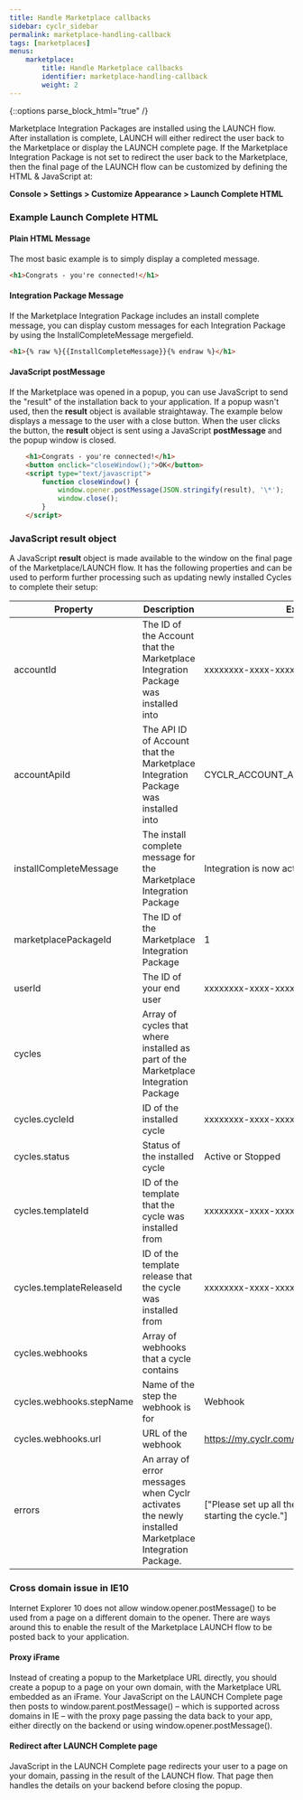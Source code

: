 ```yaml
---
title: Handle Marketplace callbacks
sidebar: cyclr_sidebar
permalink: marketplace-handling-callback
tags: [marketplaces]
menus:
    marketplace:
        title: Handle Marketplace callbacks
        identifier: marketplace-handling-callback
        weight: 2
---
```

{::options parse_block_html="true" /}
<section class="card py-5 my-5">
Marketplace Integration Packages are installed using the LAUNCH flow.  After installation is complete, LAUNCH will either redirect the user back to the Marketplace or display the LAUNCH complete page. If the Marketplace Integration Package is not set to redirect the user back to the Marketplace, then the final page of the LAUNCH flow can be customized by defining the HTML &amp; JavaScript at:

**Console > Settings > Customize Appearance > Launch Complete HTML**

### Example Launch Complete HTML

#### Plain HTML Message

The most basic example is to simply display a completed message.

```html
<h1>Congrats - you're connected!</h1>
```

#### Integration Package Message

If the Marketplace Integration Package includes an install complete message, you can display custom messages for each Integration Package by using the InstallCompleteMessage mergefield.

```html
<h1>{% raw %}{{InstallCompleteMessage}}{% endraw %}</h1>
```

#### JavaScript postMessage

If the Marketplace was opened in a popup, you can use JavaScript to send the "result" of the installation back to your application.  If a popup wasn't used, then the **result** object is available straightaway.  The example below displays a message to the user with a close button.  When the user clicks the button, the **result** object is sent using a JavaScript **postMessage** and the popup window is closed.

```html
    <h1>Congrats - you're connected!</h1>
    <button onclick="closeWindow();">OK</button>
    <script type="text/javascript"> 
        function closeWindow() {
            window.opener.postMessage(JSON.stringify(result), '\*');
            window.close(); 
        }
    </script>
```

### JavaScript result object

A JavaScript **result** object is made available to the window on the final page of the Marketplace/LAUNCH flow.  It has the following properties and can be used to perform further processing such as updating newly installed Cycles to complete their setup:

| Property | Description | Example |
| --- | --- | --- |
| accountId | The ID of the Account that the Marketplace Integration Package was installed into | xxxxxxxx-xxxx-xxxx-xxxx-xxxxxxxxxxxx |
| accountApiId | The API ID of Account that the Marketplace Integration Package was installed into | CYCLR_ACCOUNT_API_ID |
| installCompleteMessage | The install complete message for the Marketplace Integration Package | Integration is now active |
| marketplacePackageId | The ID of the Marketplace Integration Package | 1 |
| userId | The ID of your end user | xxxxxxxx-xxxx-xxxx-xxxx-xxxxxxxxxxxx |
| cycles | Array of cycles that where installed as part of the Marketplace Integration Package |  |
| cycles.cycleId | ID of the installed cycle | xxxxxxxx-xxxx-xxxx-xxxx-xxxxxxxxxxxx |
| cycles.status | Status of the installed cycle | Active or Stopped |
| cycles.templateId | ID of the template that the cycle was installed from | xxxxxxxx-xxxx-xxxx-xxxx-xxxxxxxxxxxx |
| cycles.templateReleaseId | ID of the template release that the cycle was installed from | xxxxxxxx-xxxx-xxxx-xxxx-xxxxxxxxxxxx |
| cycles.webhooks | Array of webhooks that a cycle contains |  |
| cycles.webhooks.stepName | Name of the step the webhook is for | Webhook |
| cycles.webhooks.url | URL of the webhook | https://my.cyclr.com/api/webhook/abcdefg123 |
| errors | An array of error messages when Cyclr activates the newly installed Marketplace Integration Package. | ["Please set up all the steps correctly before starting the cycle."] |

### Cross domain issue in IE10

Internet Explorer 10 does not allow window.opener.postMessage() to be used from a page on a different domain to the opener. There are ways around this to enable the result of the Marketplace LAUNCH flow to be posted back to your application.

#### Proxy iFrame

Instead of creating a popup to the Marketplace URL directly, you should create a popup to a page on your own domain, with the Marketplace URL embedded as an iFrame. Your JavaScript on the LAUNCH Complete page then posts to window.parent.postMessage() – which is supported across domains in IE – with the proxy page passing the data back to your app, either directly on the backend or using window.opener.postMessage().

#### Redirect after LAUNCH Complete page

JavaScript in the LAUNCH Complete page redirects your user to a page on your domain, passing in the result of the LAUNCH flow. That page then handles the details on your backend before closing the popup.

</section>
